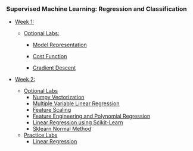 ### Supervised Machine Learning: Regression and Classification

* <a href = "https://github.com/vhoang1206/Coursera-Machine-Learning-Specialization/tree/main/Course%201%20-%20Supervised%20Machine%20Learning-%20Regression%20and%20Classification" target = "_blank">Week 1:</a>

  * <a href = "https://github.com/vhoang1206/Coursera-Machine-Learning-Specialization/tree/main/Course%201%20-%20Supervised%20Machine%20Learning-%20Regression%20and%20Classification/Course%201%20-%20Week%201" target = "_blank">Optional Labs:</a>
  
    * <a href = "https://github.com/vhoang1206/Coursera-Machine-Learning-Specialization/blob/main/Course%201%20-%20Supervised%20Machine%20Learning-%20Regression%20and%20Classification/Course%201%20-%20Week%201/Labs/C1_W1_Lab02_Model_Representation_Soln.ipynb" target = "_blank">Model Representation</a>
    
    * <a href = "https://github.com/vhoang1206/Coursera-Machine-Learning-Specialization/blob/main/Course%201%20-%20Supervised%20Machine%20Learning-%20Regression%20and%20Classification/Course%201%20-%20Week%201/Labs/C1_W1_Lab03_Cost_function_Soln.ipynb" target = "_blank">Cost Function</a>
    
    * <a href = "https://github.com/vhoang1206/Coursera-Machine-Learning-Specialization/blob/main/Course%201%20-%20Supervised%20Machine%20Learning-%20Regression%20and%20Classification/Course%201%20-%20Week%201/Labs/C1_W1_Lab04_Gradient_Descent_Soln.ipynb">Gradient Descent</a>

* [Week 2:](https://github.com/vhoang1206/Coursera-Machine-Learning-Specialization/tree/main/Course%201%20-%20Supervised%20Machine%20Learning-%20Regression%20and%20Classification/Course%201%20-%20Week%202)
  * [Optional Labs](https://github.com/vhoang1206/Coursera-Machine-Learning-Specialization/tree/main/Course%201%20-%20Supervised%20Machine%20Learning-%20Regression%20and%20Classification/Course%201%20-%20Week%202)
    * [Numpy Vectorization](https://github.com/vhoang1206/Coursera-Machine-Learning-Specialization/blob/main/Course%201%20-%20Supervised%20Machine%20Learning-%20Regression%20and%20Classification/Course%201%20-%20Week%202/Labs/C1_W2_Lab01_Python_Numpy_Vectorization_Soln.ipynb)
    * [Multiple Variable Linear Regression](https://github.com/vhoang1206/Coursera-Machine-Learning-Specialization/blob/main/Course%201%20-%20Supervised%20Machine%20Learning-%20Regression%20and%20Classification/Course%201%20-%20Week%202/Labs/C1_W2_Lab02_Multiple_Variable_Soln.ipynb)
    * [Feature Scaling](https://github.com/vhoang1206/Coursera-Machine-Learning-Specialization/blob/main/Course%201%20-%20Supervised%20Machine%20Learning-%20Regression%20and%20Classification/Course%201%20-%20Week%202/Labs/C1_W2_Lab03_Feature_Scaling_and_Learning_Rate_Soln.ipynb)
    *  [Feature Engineering and Polynomial Regression](https://github.com/vhoang1206/Coursera-Machine-Learning-Specialization/blob/main/Course%201%20-%20Supervised%20Machine%20Learning-%20Regression%20and%20Classification/Course%201%20-%20Week%202/Labs/C1_W2_Lab04_FeatEng_PolyReg_Soln.ipynb)
    *  [Linear Regression using Scikit-Learn](https://github.com/vhoang1206/Coursera-Machine-Learning-Specialization/blob/main/Course%201%20-%20Supervised%20Machine%20Learning-%20Regression%20and%20Classification/Course%201%20-%20Week%202/Labs/C1_W2_Lab05_Sklearn_GD_Soln.ipynb)
    *  [Sklearn Normal Method](https://github.com/vhoang1206/Coursera-Machine-Learning-Specialization/blob/main/Course%201%20-%20Supervised%20Machine%20Learning-%20Regression%20and%20Classification/Course%201%20-%20Week%202/Labs/C1_W2_Lab06_Sklearn_Normal_Soln.ipynb)
   * [Practice Labs](https://github.com/vhoang1206/Coursera-Machine-Learning-Specialization/tree/main/Course%201%20-%20Supervised%20Machine%20Learning-%20Regression%20and%20Classification/Course%201%20-%20Week%202/Practice%20Labs)
     * [Linear Regression](https://github.com/vhoang1206/Coursera-Machine-Learning-Specialization/blob/main/Course%201%20-%20Supervised%20Machine%20Learning-%20Regression%20and%20Classification/Course%201%20-%20Week%202/Practice%20Labs/C1_W2_Linear_Regression.ipynb)  
